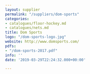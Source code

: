 ```yaml
---
layout: supplier
permalink: "/suppliers/dom-sports"
categories:
- catalogues/floor-hockey.md
- catalogues/nets.md
title: Dom Sports
logo: "/dom-sports-logo.jpg"
website: http://www.domsports.com/
pdfs:
- "/dom-sports-2017.pdf"
info: ''
date: '2019-03-29T22:24:32.000+00:00'

---
```

